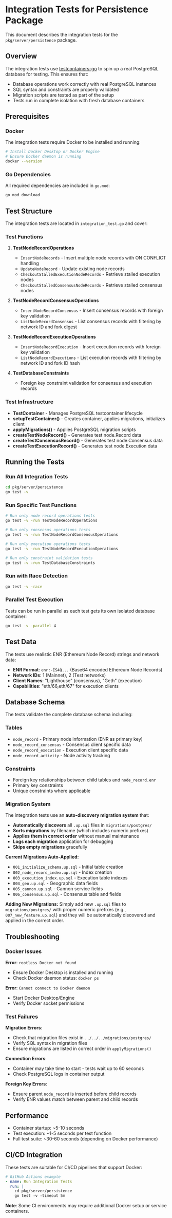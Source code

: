 # Integration Tests for Persistence Package

This document describes the integration tests for the `pkg/server/persistence` package.

## Overview

The integration tests use [testcontainers-go](https://golang.testcontainers.org/) to spin up a real PostgreSQL database for testing. This ensures that:

- Database operations work correctly with real PostgreSQL instances
- SQL syntax and constraints are properly validated 
- Migration scripts are tested as part of the setup
- Tests run in complete isolation with fresh database containers

## Prerequisites

### Docker
The integration tests require Docker to be installed and running:

```bash
# Install Docker Desktop or Docker Engine
# Ensure Docker daemon is running
docker --version
```

### Go Dependencies
All required dependencies are included in `go.mod`:

```bash
go mod download
```

## Test Structure

The integration tests are located in `integration_test.go` and cover:

### Test Functions

1. **TestNodeRecordOperations**
   - `InsertNodeRecords` - Insert multiple node records with ON CONFLICT handling
   - `UpdateNodeRecord` - Update existing node records
   - `CheckoutStalledExecutionNodeRecords` - Retrieve stalled execution nodes
   - `CheckoutStalledConsensusNodeRecords` - Retrieve stalled consensus nodes

2. **TestNodeRecordConsensusOperations**
   - `InsertNodeRecordConsensus` - Insert consensus records with foreign key validation
   - `ListNodeRecordConsensus` - List consensus records with filtering by network ID and fork digest

3. **TestNodeRecordExecutionOperations**
   - `InsertNodeRecordExecution` - Insert execution records with foreign key validation
   - `ListNodeRecordExecutions` - List execution records with filtering by network ID and fork ID hash

4. **TestDatabaseConstraints**
   - Foreign key constraint validation for consensus and execution records

### Test Infrastructure

- **TestContainer** - Manages PostgreSQL testcontainer lifecycle
- **setupTestContainer()** - Creates container, applies migrations, initializes client
- **applyMigrations()** - Applies PostgreSQL migration scripts
- **createTestNodeRecord()** - Generates test node.Record data
- **createTestConsensusRecord()** - Generates test node.Consensus data  
- **createTestExecutionRecord()** - Generates test node.Execution data

## Running the Tests

### Run All Integration Tests

```bash
cd pkg/server/persistence
go test -v
```

### Run Specific Test Functions

```bash
# Run only node record operations tests
go test -v -run TestNodeRecordOperations

# Run only consensus operations tests  
go test -v -run TestNodeRecordConsensusOperations

# Run only execution operations tests
go test -v -run TestNodeRecordExecutionOperations

# Run only constraint validation tests
go test -v -run TestDatabaseConstraints
```

### Run with Race Detection

```bash
go test -v -race
```

### Parallel Test Execution

Tests can be run in parallel as each test gets its own isolated database container:

```bash
go test -v -parallel 4
```

## Test Data

The tests use realistic ENR (Ethereum Node Record) strings and network data:

- **ENR Format**: `enr:-IS4Q...` (Base64 encoded Ethereum Node Records)
- **Network IDs**: 1 (Mainnet), 2 (Test networks)
- **Client Names**: "Lighthouse" (consensus), "Geth" (execution)
- **Capabilities**: "eth/66,eth/67" for execution clients

## Database Schema

The tests validate the complete database schema including:

### Tables
- `node_record` - Primary node information (ENR as primary key)
- `node_record_consensus` - Consensus client specific data
- `node_record_execution` - Execution client specific data
- `node_record_activity` - Node activity tracking

### Constraints
- Foreign key relationships between child tables and `node_record.enr`
- Primary key constraints
- Unique constraints where applicable

### Migration System
The integration tests use an **auto-discovery migration system** that:

- **Automatically discovers** all `.up.sql` files in `migrations/postgres/`
- **Sorts migrations** by filename (which includes numeric prefixes)
- **Applies them in correct order** without manual maintenance
- **Logs each migration** application for debugging
- **Skips empty migrations** gracefully

**Current Migrations Auto-Applied:**
- `001_initialize_schema.up.sql` - Initial table creation
- `002_node_record_index.up.sql` - Index creation  
- `003_execution_index.up.sql` - Execution table indexes
- `004_geo.up.sql` - Geographic data fields
- `005_cannon.up.sql` - Cannon service fields
- `006_consensus.up.sql` - Consensus table and fields

**Adding New Migrations:**
Simply add new `.up.sql` files to `migrations/postgres/` with proper numeric prefixes (e.g., `007_new_feature.up.sql`) and they will be automatically discovered and applied in the correct order.

## Troubleshooting

### Docker Issues

**Error**: `rootless Docker not found`
- Ensure Docker Desktop is installed and running
- Check Docker daemon status: `docker ps`

**Error**: `Cannot connect to Docker daemon`
- Start Docker Desktop/Engine
- Verify Docker socket permissions

### Test Failures

**Migration Errors**:
- Check that migration files exist in `../../../migrations/postgres/`
- Verify SQL syntax in migration files
- Ensure migrations are listed in correct order in `applyMigrations()`

**Connection Errors**:
- Container may take time to start - tests wait up to 60 seconds
- Check PostgreSQL logs in container output

**Foreign Key Errors**:
- Ensure parent `node_record` is inserted before child records
- Verify ENR values match between parent and child records

## Performance

- Container startup: ~5-10 seconds
- Test execution: ~1-5 seconds per test function
- Full test suite: ~30-60 seconds (depending on Docker performance)

## CI/CD Integration

These tests are suitable for CI/CD pipelines that support Docker:

```yaml
# GitHub Actions example
- name: Run Integration Tests
  run: |
    cd pkg/server/persistence
    go test -v -timeout 5m
```

**Note**: Some CI environments may require additional Docker setup or service containers.